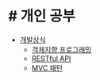 # # 개인 공부

* [개발상식](https://github.com/godpp/CS_Study/blob/master/%EA%B0%9C%EB%B0%9C%EC%83%81%EC%8B%9D.md)
	* [객체지향 프로그래밍](https://github.com/godpp/CS_Study/blob/master/%EA%B0%9C%EB%B0%9C%EC%83%81%EC%8B%9D.md#-%EA%B0%9D%EC%B2%B4%EC%A7%80%ED%96%A5-%ED%94%84%EB%A1%9C%EA%B7%B8%EB%9E%98%EB%B0%8D-object-oriented-programming)
	* [RESTful API](https://github.com/godpp/CS_Study/blob/master/%EA%B0%9C%EB%B0%9C%EC%83%81%EC%8B%9D.md#-restful-api)
	* [MVC 패턴](https://github.com/godpp/CS_Study/blob/master/%EA%B0%9C%EB%B0%9C%EC%83%81%EC%8B%9D.md#-mvc-%ED%8C%A8%ED%84%B4)